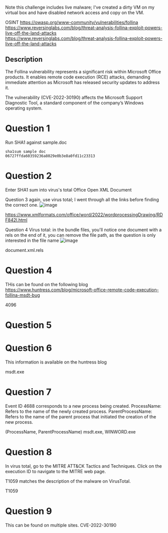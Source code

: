 Note this challenge includes live malware; I've created a dirty VM on my virtual box and have disabled network access and copy on the VM.

OSINT
https://owasp.org/www-community/vulnerabilities/follina </br> 
https://www.reversinglabs.com/blog/threat-analysis-follina-exploit-powers-live-off-the-land-attacks  </br>
https://www.reversinglabs.com/blog/threat-analysis-follina-exploit-powers-live-off-the-land-attacks </br>

## Description
The Follina vulnerability represents a significant risk within Microsoft Office products. It enables remote code execution (RCE) attacks, demanding immediate attention as Microsoft has released security updates to address it. 

The vulnerability (CVE-2022-30190) affects the Microsoft Support Diagnostic Tool, a standard component of the company’s Windows operating system.

# Question 1
Run SHA1 against sample.doc
```
sha1sum sample doc
06727ffda60359236a8029e0b3e8a0fd11c23313
```


# Question 2
Enter SHA1 sum into virus's total
Office Open XML Document 


Question 3
again, use virus total; I went through all the links before finding the correct one.
![image](https://github.com/Shawn-Nichol/BlueTeam/assets/30714313/b3e9f32a-c6d8-44ef-a3c5-6a780ff3a469)

https://www.xmlformats.com/office/word/2022/wordprocessingDrawing/RDF842l.html

Question 4
Virus total: in the bundle files, you'll notice one document with a rels on the end of it, you can remove the file path, as the question is only interested in the file name
![image](https://github.com/Shawn-Nichol/BlueTeam/assets/30714313/76b5e9f1-cc96-48e2-90b8-5bd5c5864017)

document.xml.rels

# Question 4
THis can be found on the following blog
https://www.huntress.com/blog/microsoft-office-remote-code-execution-follina-msdt-bug

4096

# Question 5


# Question 6
 This information is available on the huntress blog
 
 msdt.exe

# Question 7
Event ID 4688 corresponds to a new process being created. 
ProcessName: Refers to the name of the newly created process. 
ParentProcessName: Refers to the name of the parent process that initiated the creation of the new process.

(ProcessName, ParentProcessName)
msdt.exe, WINWORD.exe

# Question 8
In virus total, go to the MITRE ATT&CK Tactics and Techniques. Click on the execution ID to navigate to the MITRE web page. 

T1059 matches the description of the malware on VirusTotal. 

T1059

# Question 9
This can be found on multiple sites. 
CVE-2022-30190







